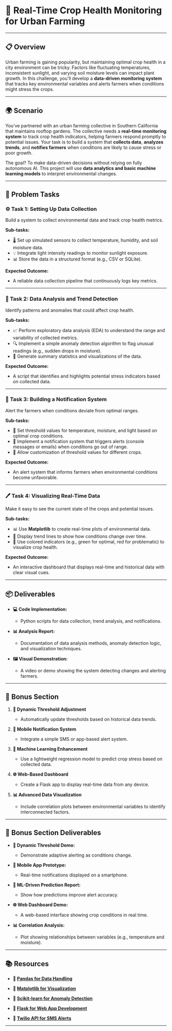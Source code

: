 # 🌱 Real-Time Crop Health Monitoring for Urban Farming

---

## 📋 Overview
Urban farming is gaining popularity, but maintaining optimal crop health in a city environment can be tricky. Factors like fluctuating temperatures, inconsistent sunlight, and varying soil moisture levels can impact plant growth. In this challenge, you'll develop a **data-driven monitoring system** that tracks key environmental variables and alerts farmers when conditions might stress the crops.

---

## 🌍 Scenario
You’ve partnered with an urban farming collective in Southern California that maintains rooftop gardens. The collective needs a **real-time monitoring system** to track crop health indicators, helping farmers respond promptly to potential issues. Your task is to build a system that **collects data**, **analyzes trends**, and **notifies farmers** when conditions are likely to cause stress or poor growth.

The goal? To make data-driven decisions without relying on fully autonomous AI. This project will use **data analytics and basic machine learning models** to interpret environmental changes.

---

## 📝 Problem Tasks

### ⚙️ Task 1: Setting Up Data Collection
Build a system to collect environmental data and track crop health metrics.

**Sub-tasks:**
- 🌡️ Set up simulated sensors to collect temperature, humidity, and soil moisture data.
- 💡 Integrate light intensity readings to monitor sunlight exposure.
- 📊 Store the data in a structured format (e.g., CSV or SQLite).

**Expected Outcome:**
- A reliable data collection pipeline that continuously logs key metrics.

---

### 🔬 Task 2: Data Analysis and Trend Detection
Identify patterns and anomalies that could affect crop health.

**Sub-tasks:**
- 📈 Perform exploratory data analysis (EDA) to understand the range and variability of collected metrics.
- 🔍 Implement a simple anomaly detection algorithm to flag unusual readings (e.g., sudden drops in moisture).
- 📝 Generate summary statistics and visualizations of the data.

**Expected Outcome:**
- A script that identifies and highlights potential stress indicators based on collected data.

---

### 🔧 Task 3: Building a Notification System
Alert the farmers when conditions deviate from optimal ranges.

**Sub-tasks:**
- 🚨 Set threshold values for temperature, moisture, and light based on optimal crop conditions.
- 💬 Implement a notification system that triggers alerts (console messages or emails) when conditions go out of range.
- 🔄 Allow customization of threshold values for different crops.

**Expected Outcome:**
- An alert system that informs farmers when environmental conditions become unfavorable.

---

### 🖊️ Task 4: Visualizing Real-Time Data
Make it easy to see the current state of the crops and potential issues.

**Sub-tasks:**
- 📊 Use **Matplotlib** to create real-time plots of environmental data.
- 🌱 Display trend lines to show how conditions change over time.
- 🚥 Use colored indicators (e.g., green for optimal, red for problematic) to visualize crop health.

**Expected Outcome:**
- An interactive dashboard that displays real-time and historical data with clear visual cues.

---

## 📦 Deliverables
- **💻 Code Implementation:**
  - Python scripts for data collection, trend analysis, and notifications.

- **📊 Analysis Report:**
  - Documentation of data analysis methods, anomaly detection logic, and visualization techniques.

- **🖼️ Visual Demonstration:**
  - A video or demo showing the system detecting changes and alerting farmers.

---

## 🎁 Bonus Section
1. **🔄 Dynamic Threshold Adjustment**
   - Automatically update thresholds based on historical data trends.

2. **📱 Mobile Notification System**
   - Integrate a simple SMS or app-based alert system.

3. **🧠 Machine Learning Enhancement**
   - Use a lightweight regression model to predict crop stress based on collected data.

4. **🌐 Web-Based Dashboard**
   - Create a Flask app to display real-time data from any device.

5. **📊 Advanced Data Visualization**
   - Include correlation plots between environmental variables to identify interconnected factors.

---

## 🏅 Bonus Section Deliverables
- **🔄 Dynamic Threshold Demo:**
  - Demonstrate adaptive alerting as conditions change.

- **📱 Mobile App Prototype:**
  - Real-time notifications displayed on a smartphone.

- **🧠 ML-Driven Prediction Report:**
  - Show how predictions improve alert accuracy.

- **🌐 Web Dashboard Demo:**
  - A web-based interface showing crop conditions in real time.

- **📊 Correlation Analysis:**
  - Plot showing relationships between variables (e.g., temperature and moisture).

---

## 📚 Resources

- **🔗 [Pandas for Data Handling](https://pandas.pydata.org/)**

- **🔗 [Matplotlib for Visualization](https://matplotlib.org/)**

- **🔗 [Scikit-learn for Anomaly Detection](https://scikit-learn.org/)**

- **🔗 [Flask for Web App Development](https://flask.palletsprojects.com/)**

- **🔗 [Twilio API for SMS Alerts](https://www.twilio.com/)**

---

